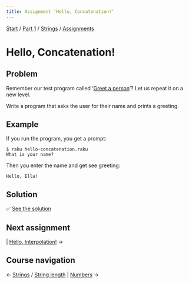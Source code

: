 ```yaml
---
title: Assignment ’Hello, Concatenation!‘
---
```


[Start](../../..) / [Part 1](../../../part1) / [Strings](../..) / [Assignments](..)

# Hello, Concatenation!

## Problem

Remember our test program called ‘[Greet a person](../../../scalar-variables/assignments/greet-a-person/)’? Let us repeat it on a new level.

Write a program that asks the user for their name and prints a greeting.

## Example

If you run the program, you get a prompt:

    $ raku hello-concatenation.raku
    What is your name?

Then you enter the name and get see greeting:

    Hello, Ella!

## Solution

✅ [See the solution](solution)

## Next assignment

| [Hello, Interpolation!](../hello-interpolation) →

## Course navigation

← [Strings](../..) / [String length](../../string-length) | [Numbers](../../../numbers) →
